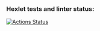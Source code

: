 ### Hexlet tests and linter status:
[![Actions Status](https://github.com/annazhark/layout-designer-project-58/actions/workflows/hexlet-check.yml/badge.svg)](https://github.com/annazhark/layout-designer-project-58/actions)